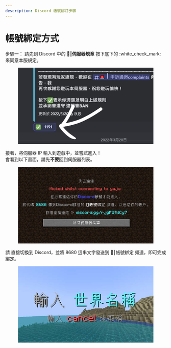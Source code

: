 ```yaml
---
description: Discord 帳號綁訂步驟
---
```


# 帳號綁定方式

步驟一： 請先到 Discord 中的 **🚨⎮伺服器規章** 按下底下的 :white\_check\_mark: 來同意本服規定。

<figure><img src="../.gitbook/assets/image (5).png" alt=""><figcaption></figcaption></figure>

接著，將伺服器 IP 輸入到遊戲中，並嘗試進入！\
會看到以下畫面，請先**不要**回到伺服器列表。

<figure><img src="../.gitbook/assets/image (6).png" alt=""><figcaption></figcaption></figure>

請 直接切換到 Discord，並將 8680 這串文字發送到 🔐⎮帳號綁定 頻道，即可完成綁定。

<figure><img src="../.gitbook/assets/image.png" alt=""><figcaption></figcaption></figure>
